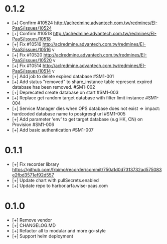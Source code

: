 # 0.1.2
 * [+] Confirm #10524 http://aclredmine.advantech.com.tw/redmines/EI-PaaS/issues/10524
 * [+] Confirm #10518 http://aclredmine.advantech.com.tw/redmines/EI-PaaS/issues/10518 
 * [+] Fix #10516 http://aclredmine.advantech.com.tw/redmines/EI-PaaS/issues/10516 v
 * [+] Fix #10520 http://aclredmine.advantech.com.tw/redmines/EI-PaaS/issues/10520 v
 * [+] Fix #10514 http://aclredmine.advantech.com.tw/redmines/EI-PaaS/issues/10514 v
 * [+] Add job to delete expired database #SM1-001
 * [+] Add status "removed" to share_instance table represent expired database has been removed. #SM1-002
 * [+] Deprecated create database on start #SM1-003
 * [+] Replace get random target database with filter limit instance #SM1-004
 * [+] Service Manager dies when OPS database does not exist => impact: hardcoded database name to postgresql url #SM1-005
 * [+] Add parameter 'env' to get target database (e.g HK, CN) on Provision #SM1-006
 * [+] Add basic authentication #SM1-007
 
 
# 0.1.1
 * [+] Fix recorder library https://github.com/frbimo/recorder/commit/750a1d0d7313732ad575083e2fbd3571ef92d557
 * [+] Update chart with pullSecrets.enabled
 * [+] Update repo to harbor.arfa.wise-paas.com

# 0.1.0
 * [+] Remove vendor
 * [+] CHANGELOG.MD
 * [+] Refactor all to modular and more go-style
 * [+] Support helm deployment
